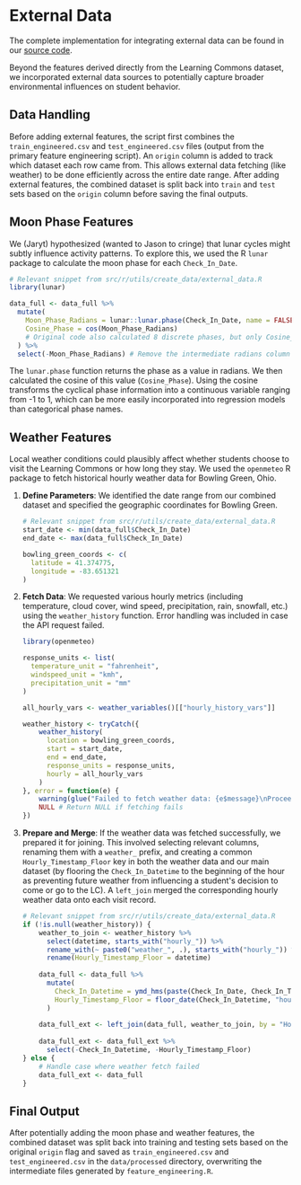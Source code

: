 # External Data

The complete implementation for integrating external data can be found in our [source code](https://github.com/adabwana/sp25-m7560-final-project/blob/master/src/r/utils/create_data/external_data.R).

Beyond the features derived directly from the Learning Commons dataset, we incorporated external data sources to potentially capture broader environmental influences on student behavior.

## Data Handling

Before adding external features, the script first combines the `train_engineered.csv` and `test_engineered.csv` files (output from the primary feature engineering script). An `origin` column is added to track which dataset each row came from. This allows external data fetching (like weather) to be done efficiently across the entire date range. After adding external features, the combined dataset is split back into `train` and `test` sets based on the `origin` column before saving the final outputs.

## Moon Phase Features

We (Jaryt) hypothesized (wanted to Jason to cringe) that lunar cycles might subtly influence activity patterns. To explore this, we used the R `lunar` package to calculate the moon phase for each `Check_In_Date`.

```r
# Relevant snippet from src/r/utils/create_data/external_data.R
library(lunar)

data_full <- data_full %>%
  mutate(
    Moon_Phase_Radians = lunar::lunar.phase(Check_In_Date, name = FALSE), # Get numeric phase in radians
    Cosine_Phase = cos(Moon_Phase_Radians)
    # Original code also calculated 8 discrete phases, but only Cosine_Phase was kept
  ) %>%
  select(-Moon_Phase_Radians) # Remove the intermediate radians column
```

The `lunar.phase` function returns the phase as a value in radians. We then calculated the cosine of this value (`Cosine_Phase`). Using the cosine transforms the cyclical phase information into a continuous variable ranging from -1 to 1, which can be more easily incorporated into regression models than categorical phase names.

## Weather Features

Local weather conditions could plausibly affect whether students choose to visit the Learning Commons or how long they stay. We used the `openmeteo` R package to fetch historical hourly weather data for Bowling Green, Ohio.

1.  **Define Parameters**: We identified the date range from our combined dataset and specified the geographic coordinates for Bowling Green.

    ```r
    # Relevant snippet from src/r/utils/create_data/external_data.R
    start_date <- min(data_full$Check_In_Date)
    end_date <- max(data_full$Check_In_Date)

    bowling_green_coords <- c(
      latitude = 41.374775,
      longitude = -83.651321
    )
    ```

2.  **Fetch Data**: We requested various hourly metrics (including temperature, cloud cover, wind speed, precipitation, rain, snowfall, etc.) using the `weather_history` function. Error handling was included in case the API request failed.

    ```r
    library(openmeteo)
    
    response_units <- list(
      temperature_unit = "fahrenheit",
      windspeed_unit = "kmh",
      precipitation_unit = "mm"
    )
    
    all_hourly_vars <- weather_variables()[["hourly_history_vars"]]
    
    weather_history <- tryCatch({
        weather_history(
          location = bowling_green_coords,
          start = start_date,
          end = end_date,
          response_units = response_units,
          hourly = all_hourly_vars
        )
    }, error = function(e) {
        warning(glue("Failed to fetch weather data: {e$message}\nProceeding without weather features."), call. = FALSE)
        NULL # Return NULL if fetching fails
    })
    ```

3.  **Prepare and Merge**: If the weather data was fetched successfully, we prepared it for joining. This involved selecting relevant columns, renaming them with a `weather_` prefix, and creating a common `Hourly_Timestamp_Floor` key in both the weather data and our main dataset (by flooring the `Check_In_Datetime` to the beginning of the hour as preventing future weather from influencing a student's decision to come or go to the LC). A `left_join` merged the corresponding hourly weather data onto each visit record.

    ```r
    # Relevant snippet from src/r/utils/create_data/external_data.R
    if (!is.null(weather_history)) {
        weather_to_join <- weather_history %>%
          select(datetime, starts_with("hourly_")) %>%
          rename_with(~ paste0("weather_", .), starts_with("hourly_")) %>%
          rename(Hourly_Timestamp_Floor = datetime)
          
        data_full <- data_full %>%
          mutate(
            Check_In_Datetime = ymd_hms(paste(Check_In_Date, Check_In_Time), quiet = TRUE),
            Hourly_Timestamp_Floor = floor_date(Check_In_Datetime, "hour")
          )
          
        data_full_ext <- left_join(data_full, weather_to_join, by = "Hourly_Timestamp_Floor")
        
        data_full_ext <- data_full_ext %>%
          select(-Check_In_Datetime, -Hourly_Timestamp_Floor)
    } else {
        # Handle case where weather fetch failed
        data_full_ext <- data_full
    }
    ```

## Final Output

After potentially adding the moon phase and weather features, the combined dataset was split back into training and testing sets based on the original `origin` flag and saved as `train_engineered.csv` and `test_engineered.csv` in the `data/processed` directory, overwriting the intermediate files generated by `feature_engineering.R`.